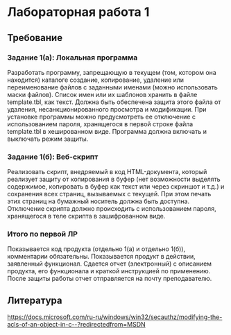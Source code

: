 # Лабораторная работа 1
## Требование
### Задание 1(a): Локальная программа
Разработать программу, запрещающую в текущем (том, котором она находится) каталоге создание, копирование, удаление или переименование файлов с заданными именами (можно использовать маски файлов). Список имен или их шаблонов хранить в файле template.tbl, как текст. Должна быть обеспечена защита этого файла от удаления, несанкционированного просмотра и модификации. При установке программы можно предусмотреть ее отключение с использованием пароля, хранящегося в первой строке файла template.tbl   в хешированном виде. Программа должна включать и выключать режим защиты.

### Задание 1(б): Веб-скрипт
Реализовать скрипт, внедряемый в код HTML-документа, который реализует защиту от копирования в буфер (нет возможности выделять содержимое, копировать в буфер как текст или через скриншот и т.д.) и сохранения всех страниц, вызываемых с текущей. При этом печать этих страниц на бумажный носитель должна быть доступна. Отключение скрипта должно происходить с использованием пароля, хранящегося в теле скрипта в зашифрованном виде.

### Итого по первой ЛР
Показывается код продукта (отдельно 1(а) и отдельно 1(б)), комментарии обязательны.
Показывается продукт в действии, заявленный функционал.
Сдается отчет (электронный) с описанием продукта, его функционала и краткой инструкцией по применению.
После защиты работы отчет отправляется на почту преподавателю.

## Литература
https://docs.microsoft.com/ru-ru/windows/win32/secauthz/modifying-the-acls-of-an-object-in-c--?redirectedfrom=MSDN